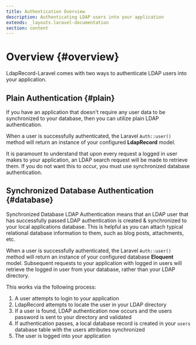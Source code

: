 ```yaml
---
title: Authentication Overview
description: Authenticating LDAP users into your application
extends: _layouts.laravel-documentation
section: content
---
```


# Overview {#overview}

LdapRecord-Laravel comes with two ways to authenticate LDAP users into your application.

## Plain Authentication {#plain}

If you have an application that doesn't require any user data to be synchronized to your database,
then you can utilize plain LDAP authentication.

When a user is successfully authenticated, the Laravel `Auth::user()` method will return an instance
of your configured **LdapRecord** model.

It is paramount to understand that upon every request a logged in user makes to your application,
an LDAP search request will be made to retrieve them. If you do not want this to occur, you must
use synchronized database authentication.

## Synchronized Database Authentication {#database}

Synchronized Database LDAP Authentication means that an LDAP user that has successfully passed LDAP authentication
is created & synchronized to your local applications database. This is helpful as you can attach typical
relational database information to them, such as blog posts, attachments, etc.

When a user is successfully authenticated, the Laravel `Auth::user()` method will return an instance of
your configured database **Eloquent** model. Subsequent requests to your application with logged in
users will retrieve the logged in user from your database, rather than your LDAP directory.

This works via the following process:

1. A user attempts to login to your application
2. LdapRecord attempts to locate the user in your LDAP directory
3. If a user is found, LDAP authentication now occurs and the users password is sent to your directory and validated
4. If authentication passes, a local database record is created in your `users` database table with the users attributes synchronized
5. The user is logged into your application
